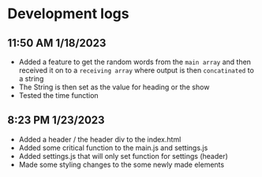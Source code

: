 # Development logs
## 11:50 AM 1/18/2023
* Added a feature to get the random words from the `main array` and then received it on to a `receiving array` where output is then `concatinated` to a string
* The String is then set as the value for heading or the show
* Tested the time function 

## 8:23 PM 1/23/2023
* Added a header / the header div to the index.html
* Added some critical function to the main.js and settings.js
* Added settings.js that will only set function for settings (header)
* Made some styling changes to the some newly made elements
